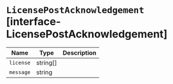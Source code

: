 # `LicensePostAcknowledgement` [interface-LicensePostAcknowledgement]

| Name | Type | Description |
| - | - | - |
| `license` | string[] | &nbsp; |
| `message` | string | &nbsp; |
